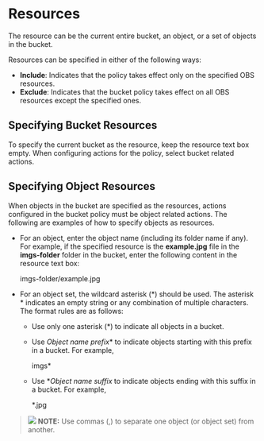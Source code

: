 # Resources<a name="obs_03_0118"></a>

The resource can be the current entire bucket, an object, or a set of objects in the bucket.

Resources can be specified in either of the following ways:

-   **Include**: Indicates that the policy takes effect only on the specified OBS resources.
-   **Exclude**: Indicates that the bucket policy takes effect on all OBS resources except the specified ones.

## Specifying Bucket Resources<a name="section530512714414"></a>

To specify the current bucket as the resource, keep the resource text box empty. When configuring actions for the policy, select bucket related actions.

## Specifying Object Resources<a name="section20650152864119"></a>

When objects in the bucket are specified as the resources, actions configured in the bucket policy must be object related actions. The following are examples of how to specify objects as resources.

-   For an object, enter the object name \(including its folder name if any\). For example, if the specified resource is the  **example.jpg**  file in the  **imgs-folder**  folder in the bucket, enter the following content in the resource text box:

    imgs-folder/example.jpg

-   For an object set, the wildcard asterisk \(\*\) should be used. The asterisk \* indicates an empty string or any combination of multiple characters. The format rules are as follows:
    -   Use only one asterisk \(\*\) to indicate all objects in a bucket.
    -   Use  _Object name prefix_\* to indicate objects starting with this prefix in a bucket. For example,

        imgs\*

    -   Use \*_Object name suffix_  to indicate objects ending with this suffix in a bucket. For example,

        \*.jpg



>![](public_sys-resources/icon-note.gif) **NOTE:** 
>Use commas \(,\) to separate one object \(or object set\) from another.

